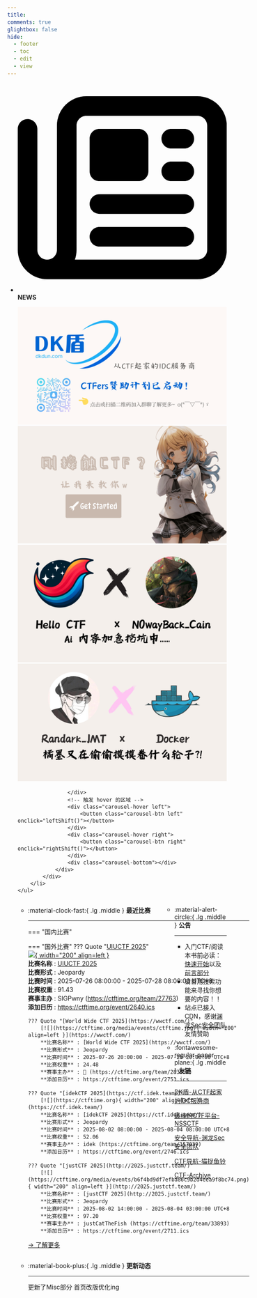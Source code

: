 ```yaml
---
title: 
comments: true
glightbox: false
hide:
  - footer
  - toc
  - edit
  - view
---
```


<div class="grid cards">
    <ul>
        <li>
            <p><span class="twemoji lg middle"><svg xmlns="http://www.w3.org/2000/svg"
                        viewBox="0 0 512 512"><!--! Font Awesome Free 6.5.1 by @fontawesome - https://fontawesome.com License - https://fontawesome.com/license/free (Icons: CC BY 4.0, Fonts: SIL OFL 1.1, Code: MIT License) Copyright 2023 Fonticons, Inc.-->
                        <path
                            d="M168 80c-13.3 0-24 10.7-24 24v304c0 8.4-1.4 16.5-4.1 24H440c13.3 0 24-10.7 24-24V104c0-13.3-10.7-24-24-24H168zM72 480c-39.8 0-72-32.2-72-72V112c0-13.3 10.7-24 24-24s24 10.7 24 24v296c0 13.3 10.7 24 24 24s24-10.7 24-24V104c0-39.8 32.2-72 72-72h272c39.8 0 72 32.2 72 72v304c0 39.8-32.2 72-72 72H72zm104-344c0-13.3 10.7-24 24-24h96c13.3 0 24 10.7 24 24v80c0 13.3-10.7 24-24 24h-96c-13.3 0-24-10.7-24-24v-80zm200-24h32c13.3 0 24 10.7 24 24s-10.7 24-24 24h-32c-13.3 0-24-10.7-24-24s10.7-24 24-24zm0 80h32c13.3 0 24 10.7 24 24s-10.7 24-24 24h-32c-13.3 0-24-10.7-24-24s10.7-24 24-24zm-176 80h208c13.3 0 24 10.7 24 24s-10.7 24-24 24H200c-13.3 0-24-10.7-24-24s10.7-24 24-24zm0 80h208c13.3 0 24 10.7 24 24s-10.7 24-24 24H200c-13.3 0-24-10.7-24-24s10.7-24 24-24z">
                        </path>
                    </svg></span> <strong>NEWS</strong></p>
            <div class="grid cards">
                <div class="carousel">
                    <div class="carousel-container">
                        <a href="https://www.dkdun.cn/"><img src="./assets/banner-dkdun.png" /></a>
                        <a href="../hc-start/" target="_blank"><img src="./assets/banner-quickstart.png" /></a>
                        <a href="../hc-ai/" target="_blank"><img src="./assets/banner-update.png" /></a>
                        <a href="https://github.com/CTF-Archives" target="_blank"><img src="./assets/banner-Achieve.png" /></a>
                        
                    </div>
                    <!-- 触发 hover 的区域 -->
                    <div class="carousel-hover left">
                        <button class="carousel-btn left" onclick="leftShift()"></button>
                    </div>
                    <div class="carousel-hover right">
                        <button class="carousel-btn right" onclick="rightShift()"></button>
                    </div>
                    <div class="carousel-bottom"></div>
                </div>
            </div>
        </li>
    </ul>
</div>

<div class="grid grid-cols-8 gap-4" style="display: grid;grid-template-columns: 70% 30%;" markdown>

<div class="grid cards" style="display: grid; grid-template-columns: 1fr;" markdown>

<div class="grid cards" markdown>

-   :material-clock-fast:{ .lg .middle } __最近比赛__

    ---
    <!-- 主页赛事展示_开始 -->
    === "国内比赛"
    
    === "国外比赛"
        ??? Quote "[UIUCTF 2025](https://2025.uiuc.tf/)"  
            [![](https://ctftime.org){ width="200" align=left }](https://2025.uiuc.tf/)  
            **比赛名称** : [UIUCTF 2025](https://2025.uiuc.tf/)  
            **比赛形式** : Jeopardy  
            **比赛时间** : 2025-07-26 08:00:00 - 2025-07-28 08:00:00 UTC+8  
            **比赛权重** : 91.43  
            **赛事主办** : SIGPwny (https://ctftime.org/team/27763)  
            **添加日历** : https://ctftime.org/event/2640.ics  
            
        ??? Quote "[World Wide CTF 2025](https://wwctf.com/)"  
            [![](https://ctftime.org/media/events/ctftime.jpg){ width="200" align=left }](https://wwctf.com/)  
            **比赛名称** : [World Wide CTF 2025](https://wwctf.com/)  
            **比赛形式** : Jeopardy  
            **比赛时间** : 2025-07-26 20:00:00 - 2025-07-28 20:00:00 UTC+8  
            **比赛权重** : 24.48  
            **赛事主办** : 🐧‎ (https://ctftime.org/team/283853)  
            **添加日历** : https://ctftime.org/event/2753.ics  
            
        ??? Quote "[idekCTF 2025](https://ctf.idek.team/)"  
            [![](https://ctftime.org){ width="200" align=left }](https://ctf.idek.team/)  
            **比赛名称** : [idekCTF 2025](https://ctf.idek.team/)  
            **比赛形式** : Jeopardy  
            **比赛时间** : 2025-08-02 08:00:00 - 2025-08-04 08:00:00 UTC+8  
            **比赛权重** : 52.06  
            **赛事主办** : idek (https://ctftime.org/team/157039)  
            **添加日历** : https://ctftime.org/event/2746.ics  
            
        ??? Quote "[justCTF 2025](http://2025.justctf.team/)"  
            [![](https://ctftime.org/media/events/b6f4bd9df7efba86c9b2d4eea9f8bc74.png){ width="200" align=left }](http://2025.justctf.team/)  
            **比赛名称** : [justCTF 2025](http://2025.justctf.team/)  
            **比赛形式** : Jeopardy  
            **比赛时间** : 2025-08-02 14:00:00 - 2025-08-04 03:00:00 UTC+8  
            **比赛权重** : 97.20  
            **赛事主办** : justCatTheFish (https://ctftime.org/team/33893)  
            **添加日历** : https://ctftime.org/event/2711.ics  
            
    <!-- 主页赛事展示_结束 -->
    [→ 了解更多](./Event/)

</div>
  <div class="grid cards" markdown>

-   :material-book-plus:{ .lg .middle } __更新动态__

    ---

    更新了Misc部分 首页改版优化ing

</div>  
</div>
<div class="grid cards" markdown>

<div class="grid cards" markdown>

-   :material-alert-circle:{ .lg .middle } __公告__

    ---

    - 入门CTF/阅读本书前必读：[快速开始](./hc-start/)以及[前言部分](./hc-preface/)  
    - 请善用搜索功能来寻找你想要的内容！！
    - 站点已接入 CDN，感谢[渊龙Sec安全团队](https://dh.aabyss.cn)友情赞助

-   :fontawesome-regular-paper-plane:{ .lg .middle } __友链__

    ---

    [DK盾-从CTF起家的IDC服务商](https://www.dkdun.cn)

    [最棒的CTF平台-NSSCTF](https://www.nssctf.cn/)  

    [安全导航-渊龙Sec安全团队](https://dh.aabyss.cn)    

    [CTF导航-猫捉鱼铃](https://ctf.mzy0.com/)

    [CTF-Archive](https://github.com/CTF-Archives)

</div>   

</div>

</div>

